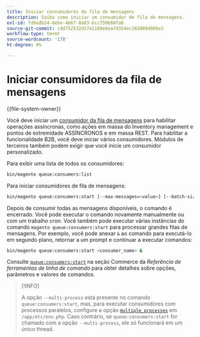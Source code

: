 ```yaml
---
title: Iniciar consumidores da fila de mensagens
description: Saiba como iniciar um consumidor de fila de mensagens.
exl-id: fd6edb24-8ebe-4b67-8a03-6cc759b60fa8
source-git-commit: cdd752532d17e1168e0aa7d354ec283089d98be3
workflow-type: tm+mt
source-wordcount: '178'
ht-degree: 0%

---
```


# Iniciar consumidores da fila de mensagens

{{file-system-owner}}

Você deve iniciar um [consumidor da fila de mensagens](../queues/consumers.md) para habilitar operações assíncronas, como ações em massa do Inventory management e pontos de extremidade ASSÍNCRONOS e em massa REST. Para habilitar a funcionalidade B2B, você deve iniciar vários consumidores. Módulos de terceiros também podem exigir que você inicie um consumidor personalizado.

Para exibir uma lista de todos os consumidores:

```bash
bin/magento queue:consumers:list
```

Para iniciar consumidores de fila de mensagens:

```bash
bin/magento queue:consumers:start [--max-messages=<value>] [--batch-size=<value>] [--single-thread] [--area-code=<value>] [--multi-process=<value>] <consumer_name>
```

Depois de consumir todas as mensagens disponíveis, o comando é encerrado. Você pode executar o comando novamente manualmente ou com um trabalho cron. Você também pode executar várias instâncias do comando `magento queue:consumers:start` para processar grandes filas de mensagens. Por exemplo, você pode anexar `&` ao comando para executá-lo em segundo plano, retornar a um prompt e continuar a executar comandos:

```bash
bin/magento queue:consumers:start <consumer_name> &
```

Consulte [`queue:consumers:start`](../../tools/reference/commerce-on-premises.md#queueconsumersstart) na seção Commerce da _Referência de ferramentas de linha de comando_ para obter detalhes sobre opções, parâmetros e valores de comandos.

>[!INFO]
>
>A opção `--multi-process` está presente no comando `queue:consumers:start`, mas, para executar consumidores com processos paralelos, configure a opção [`multiple_processes`](../queues/manage-message-queues.md#configuration) em `/app/etc/env.php`. Caso contrário, se `queue:consumers:start` for chamado com a opção `--multi-process`, ele só funcionará em um único thread.
